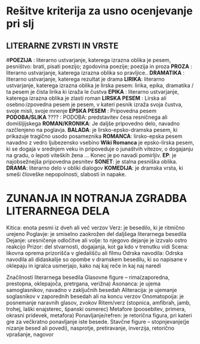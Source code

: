 # Rešitve kriterija za usno ocenjevanje pri slj 

## LITERARNE ZVRSTI IN VRSTE

#**POEZIJA** :   literarno ustvarjanje, katerega izrazna oblika je pesem, pesništvo: brati, pisati poezijo; zgodovina poezije; poezija in proza
**PROZA** : literarno ustvarjanje, katerega izrazna oblika so pravljice..
**DRAMATIKA** : literarno ustvarjanje, katerega rezultat je drama
**LIRIKA**: literarno ustvarjanje, katerega izrazna oblika je lirska pesem: lirika, epika, dramatika / ta pesem je čista lirika ki izraža le čustva
**EPIKA** : literarno ustvarjanje, katerega izrazna oblika je zlasti roman
**LIRSKA PESEM** : Lirska ali osebno:izpovedna pesem je pesem, v kateri pesnik izraža svoja čustva, svoje misli, svoje mnenje
**EPSKA PESEM** : Pripovedna pesem
**PODOBA/SLIKA** ???? : PODOBA: predstavitev česa resničnega ali domišljijskega 
**ROMAN/KRONIKA**: Je daljše pripovedno delo, navadno razčlenjeno na poglavja.
**BALADA**: je lirsko-epsko-dramska pesem, ki prikazuje tragično usodo posameznika
**ROMANCA**: lirsko-epska pesem navadno z vedro ljubezensko vsebino
**Wiki Romanca** je epsko-lirska pesem, ki se dogaja v srednjem veku in pripoveduje o junaštvih vitezov, o dogajanju na gradu, o lepoti viteških žena ... Konec je po navadi pomirljiv.
**EP**: je najobsežnejša pripovedna pesnitev
**SONET**: je stalna pesniška oblika.
**DRAMA**: literarno delo v obliki dialogov
**KOMEDIJA**: je dramska vrsta, ki smeši človeške nepopolnosti, slabosti in napake.









# ZUNANJA IN NOTRANJA ZGRADBA LITERARNEGA DELA

Kitica: enota pesmi iz dveh ali več verzov
Verz: je besedilo, ki je ritmično urejeno
Poglavje: je smiselno zaokrožen del daljšega literarnega besedila
Dejanje: uresničenje odločitve ali volje: to njegovo dejanje je izzvalo ostro reakcijo
Prizor: del stvarnosti, dogajanja, kot ga kdo v trenutku vidi
Scena: likovna oprema prizorišča v gledališču ali filmu
Odrska navodila: Odrska navodila ali didaskalije so opombe v dramskem besedilu, ki so napisane v oklepaju in igralca usmerjajo, kako naj kaj reče in kaj naj naredi

Značilnosti literarnega besedila
Glasovne figure – rima(zaporedna, prestopna, oklepajoča, pretrgana, verižna)
Asonanca: je ujema samoglasnikov, navadno v zaključnih besedah
Aliteracija: je ujemanje soglasnikov v zaporednih besedah ali na koncu verzov
Onomatopoija: je posnemanje naravnih glasov, zvokov
Ritem/verz (stopnica, amfibrah, jamb, trohej, laški enajsterec, španski osmerec)
Metafore (poosebitev, primera, okrasni pridevek, metafora)
Ponavljanje/refren: je retorična figura, pri kateri gre za večkratno ponavljanje iste besede.
Stavčne figure – stopnjevanje(je nizanje besed ali povedi), nasprotje, pretiravanje, inverzija, retorično  vprašanje, nagovor

